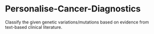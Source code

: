 # Personalise-Cancer-Diagnostics
Classify the given genetic variations/mutations based on evidence from text-based clinical literature.
